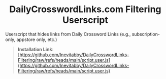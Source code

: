 <div align="center"><h1>DailyCrosswordLinks.com Filtering Userscript</h1></div>

Userscript that hides links from Daily Crossword Links (e.g., subscription-only, appstore only, etc.)

> **Installation Link**: [https://github.com/Inevitabby/DailyCrosswordLinks-Filtering/raw/refs/heads/main/script.user.js](https://github.com/Inevitabby/DailyCrosswordLinks-Filtering/raw/refs/heads/main/script.user.js)
